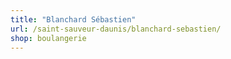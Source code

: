 ```yaml
---
title: "Blanchard Sébastien"
url: /saint-sauveur-daunis/blanchard-sebastien/
shop: boulangerie
---
```

